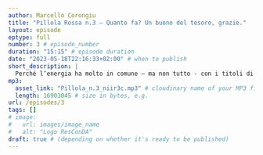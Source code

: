 ```yaml
---
author: Marcello Corongiu
title: "Pillola Rossa n.3 – Quanto fa? Un buono del tesoro, grazie."
layout: episode
eptype: full
number: 3 # episode_number
duration: "15:15" # episode duration
date: "2023-05-18T22:16:33+02:00" # when to publish
short_description: |
  Perché l’energia ha molto in comune – ma non tutto - con i titoli di credito e perché – tra le altre ragioni – fu Hernan Cortez a conquistare il Messico e non Montezuma ad invadere la Spagna…
mp3:
  asset_link: "Pillola_n.3_niir3c.mp3" # cloudinary name of your MP3 file, 
  length: 16903045 # size in bytes, e.g. 
url: /episodes/3
tags: []
# image: 
#   url: images/image_name
#   alt: "Logo ResConDA"
draft: true # (depending on whether it's ready to be published)
---
```

